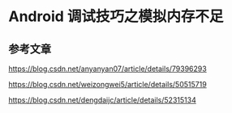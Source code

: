# Android 调试技巧之模拟内存不足

## 参考文章
https://blog.csdn.net/anyanyan07/article/details/79396293

https://blog.csdn.net/weizongwei5/article/details/50515719

https://blog.csdn.net/dengdaijc/article/details/52315134

